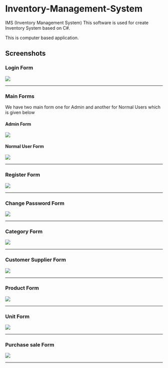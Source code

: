 # Inventory-Management-System


IMS (Inventory Management System) This software is used for create Inventory System based on C#.


This is computer based application.

## Screenshots

### Login Form
<img src="https://user-images.githubusercontent.com/78890102/184354062-3675ce17-1b1e-416d-a226-ba573a11d6df.png">

---

### Main Forms

We have two main form one for Admin and another for Normal Users which is given below

#### Admin Form
<img src="https://user-images.githubusercontent.com/78890102/184354375-f0476f8a-fae5-42de-8d6a-d5d8e8ed51eb.png">

#### Normal User Form
<img src="https://user-images.githubusercontent.com/78890102/184354385-83ce9e77-436c-4c81-aa83-e8b1f32aa353.png">

---

### Register Form
<img src="https://user-images.githubusercontent.com/78890102/184354519-88eafbca-8c3b-4f24-bc56-5a84ceb849a4.png">

---

### Change Password Form
<img src="https://user-images.githubusercontent.com/78890102/184354625-8584dcee-29a2-468c-8904-af7ae436c15e.png">

---

### Category Form
<img src="https://user-images.githubusercontent.com/78890102/184354744-a5603f70-fdb8-46ea-85e2-e7259093d829.png">

---

### Customer Supplier Form
<img src="https://user-images.githubusercontent.com/78890102/184354851-718fb14d-f4a7-4c69-b881-4662cb35d478.png">

---

### Product Form
<img src="https://user-images.githubusercontent.com/78890102/184354974-62552ca1-8dc9-4645-9c98-1c30e9abe388.png">

---

### Unit Form
<img src="https://user-images.githubusercontent.com/78890102/184355111-6c6e2a77-dded-4176-b2c8-05eab40f6e7f.png">

---

### Purchase sale Form
<img src="https://user-images.githubusercontent.com/78890102/184355216-825d5ee1-8fd3-4c0e-89bf-bd4df1910da5.png">

---






